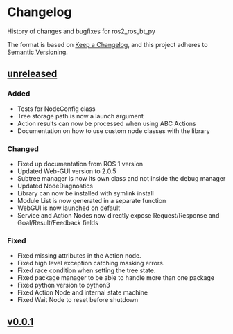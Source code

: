 # Changelog

History of changes and bugfixes for ros2_ros_bt_py

The format is based on [Keep a Changelog](https://keepachangelog.com/en/1.1.0/),
and this project adheres to [Semantic Versioning](https://semver.org/spec/v2.0.0.html).

## [unreleased]

### Added

- Tests for NodeConfig class
- Tree storage path is now a launch argument
- Action results can now be processed when using ABC Actions
- Documentation on how to use custom node classes with the library

### Changed

- Fixed up documentation from ROS 1 version
- Updated Web-GUI version to 2.0.5
- Subtree manager is now its own class and not inside the debug manager
- Updated NodeDiagnostics
- Library can now be installed with symlink install
- Module List is now generated in a separate function
- WebGUI is now launched on default
- Service and Action Nodes now directly expose Request/Response and Goal/Result/Feedback fields

### Fixed

- Fixed missing attributes in the Action node.
- Fixed high level exception catching masking errors.
- Fixed race condition when setting the tree state.
- Fixed package manager to be able to handle more than one package
- Fixed python version to python3
- Fixed Action Node and internal state machine
- Fixed Wait Node to reset before shutdown

## [v0.0.1]

[unreleased]: https://github.com/fzi-forschungszentrum-informatik/ros2_ros_bt_py/compare/v0.0.1...dev
[v0.0.1]: https://github.com/fzi-forschungszentrum-informatik/ros2_ros_bt_py/releases/tag/v0.0.1

<!---
## [vx.x.x] - YYYY-MM-DD

### Added

- Put all Additions to the repository in here

### Changed

- Put all Changes in existing functionality here

### Deprecated

- Put all soon-to-be removed features here

### Removed

- Put all removed features here

### Fixed

- Put bugfixes here

[vx.x.x]: https://github.com/fzi-forschungszentrum-informatik/ros2_ros_bt_py/compare/OLDTAG...NEWTAG
-->
